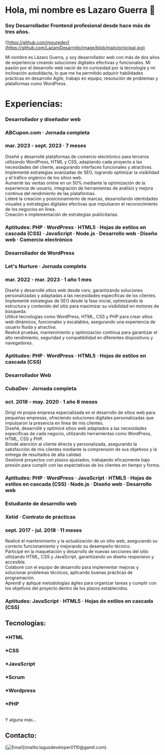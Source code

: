 # Hola, mi nombre es Lazaro Guerra 👋
### Soy Desarrollador Frontend profesional desde hace más de tres años.

![https://github.com/mouredev](https://github.com/LazaroDesarrollo/image/blob/main/principal.jpg)

Mi nombre es Lázaro Guerra, y soy desarrollador web con más de dos años de experiencia creando soluciones digitales efectivas y funcionales. Mi pasión por el desarrollo web nació de mi curiosidad por la tecnología y mi inclinación autodidacta, lo que me ha permitido adquirir habilidades prácticas en desarrollo Agile, trabajo en equipo, resolución de problemas y plataformas como WordPress.

# Experiencias:

### Desarrollador y diseñador web
### ABCupon.com · Jornada completa
### mar. 2023 - sept. 2023 · 7 meses</br>
Diseñé y desarrollé plataformas de comercio electrónico para terceros utilizando WordPress, HTML y CSS, adaptando cada proyecto a las necesidades del cliente, asegurando interfaces funcionales y atractivas.</br>
Implementé estrategias avanzadas de SEO, logrando optimizar la visibilidad y el tráfico orgánico de los sitios web.</br>
Aumenté las ventas online en un 50% mediante la optimización de la experiencia de usuario, integración de herramientas de análisis y mejora continua del rendimiento de las plataformas.</br>
Lideré la creación y posicionamiento de marcas, desarrollando identidades visuales y estrategias digitales efectivas que impulsaron el reconocimiento de los negocios en línea.</br>
Creación e implementación de estrategias publicitarias.</br>
### Aptitudes: PHP · WordPress · HTML5 · Hojas de estilos en cascada (CSS) · JavaScript · Node.js · Desarrollo web · Diseño web · Comercio electrónico

### Desarrollador de WordPress
### Let's Nurture · Jornada completa
### mar. 2022 - mar. 2023 · 1 año 1 mes</br>
Diseñé y desarrollé sitios web desde cero, garantizando soluciones personalizadas y adaptadas a las necesidades específicas de los clientes.</br>
Implementé estrategias de SEO desde la fase inicial, optimizando la estructura y contenido del sitio para maximizar su visibilidad en motores de búsqueda.</br>
Utilicé tecnologías como WordPress, HTML, CSS y PHP para crear sitios web dinámicos, funcionales y escalables, asegurando una experiencia de usuario fluida y atractiva.</br>
Realicé pruebas, mantenimiento y optimización continua para garantizar el alto rendimiento, seguridad y compatibilidad en diferentes dispositivos y navegadores.</br>
### Aptitudes: PHP · WordPress · HTML5 · Hojas de estilos en cascada (CSS)

### Desarrollador Web
### CubaDev · Jornada completa
### oct. 2018 - may. 2020 · 1 año 8 meses</br>
Dirigí mi propia empresa especializada en el desarrollo de sitios web para pequeñas empresas, ofreciendo soluciones digitales personalizadas que impulsaron la presencia en línea de mis clientes.</br>
Diseñé, desarrollé y optimicé sitios web adaptados a las necesidades específicas de cada negocio, utilizando herramientas como WordPress, HTML, CSS y PHP.</br>
Brindé atención al cliente directa y personalizada, asegurando la satisfacción de mis clientes mediante la comprensión de sus objetivos y la entrega de resultados de alta calidad.</br>
Gestioné proyectos con plazos ajustados, trabajando eficazmente bajo presión para cumplir con las expectativas de los clientes en tiempo y forma.</br>
### Aptitudes: PHP · WordPress · JavaScript · HTML5 · Hojas de estilos en cascada (CSS) · Node.js · Diseño web · Desarrollo web

### Estudiante de desarrollo web
### Xetid · Contrato de prácticas
### sept. 2017 - jul. 2018 · 11 meses</br>
Realicé el mantenimiento y la actualización de un sitio web, asegurando su correcto funcionamiento y mejorando su desempeño técnico.</br>
Participé en la maquetación y desarrollo de nuevas secciones del sitio utilizando HTML, CSS y JavaScript, garantizando un diseño responsivo y accesible.</br>
Colaboré con el equipo de desarrollo para implementar mejoras y solucionar problemas técnicos, aplicando buenas prácticas de programación.</br>
Aprendí y apliqué metodologías ágiles para organizar tareas y cumplir con los objetivos del proyecto dentro de los plazos establecidos.</br>
### Aptitudes: JavaScript · HTML5 · Hojas de estilos en cascada (CSS)

## Tecnologías:
### *HTML
### *CSS
### *JavaScript
### *Scrum
### *Wordpress
### *PHP
</br>
Y alguna más...

## Contacto:
[![Email](https://img.shields.io/badge/lagusdeveloper0110@gmail.com-email_personal_(respuesta_lenta)-D14836?style=for-the-badge&logo=gmail&logoColor=white&labelColor=101010)](mailto:lagusdeveloper0110@gamil.com)

